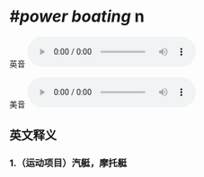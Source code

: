# ***\#power boating*** n
英音
<audio src="./media/power boating1_AAC.aac" controls="controls"></audio>

美音
<audio src="./media/power boating2.aac" controls="controls"></audio>



  

英文释义
---
### 1.**（运动项目）汽艇，摩托艇**  



